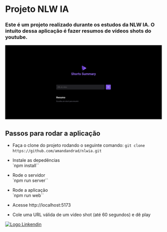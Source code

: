 # Projeto NLW IA

### Este é um projeto realizado durante os estudos da NLW IA. O intuito dessa aplicação é fazer resumos de vídeos shots do youtube.

<img src="./.github/screenchot.png" alt="Imagem da aplicação">

## Passos para rodar a aplicação

- Faça o clone do projeto rodando o seguinte comando:
  `git clone https://github.com/amandandrad/nlwia.git`

- Instale as depedências
  <br> `npm install``

- Rode o servidor
  <br>`npm run server``

- Rode a aplicação
  <br> `npm run web``

- Acesse http://localhost:5173

- Cole uma URL válida de um vídeo shot (até 60 segundos) e dê play

<a href="https://www.linkedin.com/in/amanda-andrade2023/">
  <img src="
            <link rel="stylesheet" href="https://cdn.jsdelivr.net/gh/devicons/devicon@v2.15.1/devicon.min.css" alt="Logo Linkendin" alingn="center" heigth="50" width="60">
</a>
